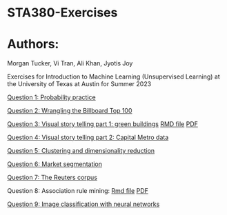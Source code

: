 # STA380-Exercises

# Authors:
Morgan Tucker, Vi Tran, Ali Khan, Jyotis Joy

Exercises for Introduction to Machine Learning (Unsupervised Learning) at the University of Texas at Austin for Summer 2023

[Question 1: Probability practice]([(https://github.com/morgansaccount/STA380-Exercises/blob/main/Probability_Question_1%20(1).pdf)https://github.com/morgansaccount/STA380-Exercises/blob/main/Probability_Question_1%20(1).pdf])

[Question 2: Wrangling the Billboard Top 100]([url](https://github.com/morgansaccount/STA380-Exercises/blob/main/Wrangling%20The%20Billboard%20Top%20100.ipynb)https://github.com/morgansaccount/STA380-Exercises/blob/main/Wrangling%20The%20Billboard%20Top%20100.ipynb)

[Question 3: Visual story telling part 1: green buildings](url)
[RMD file]([url](https://github.com/morgansaccount/STA380-Exercises/blob/main/Visual%20story%20telling%20part%201%20GreenBuildings.Rmd))
[PDF]([url](https://github.com/morgansaccount/STA380-Exercises/blob/main/Visual%20story%20telling%20part%201%20GreenBuildings.pdf))

[Question 4: Visual story telling part 2: Capital Metro data]([url](https://github.com/morgansaccount/STA380-Exercises/blob/main/Visual%20story%20telling%20part%202.ipynb)https://github.com/morgansaccount/STA380-Exercises/blob/main/Visual%20story%20telling%20part%202.ipynb)

[Question 5: Clustering and dimensionality reduction](url)

[Question 6: Market segmentation]([url](https://github.com/morgansaccount/STA380-Exercises/blob/main/Market%20Segmentation.ipynb))

[Question 7: The Reuters corpus](url)

Question 8: Association rule mining:
[Rmd file]([url](https://github.com/morgansaccount/STA380-Exercises/blob/main/Association%20Rule%20Mininng.Rmd)https://github.com/morgansaccount/STA380-Exercises/blob/main/Association%20Rule%20Mininng.Rmd)
[PDF]([url](https://github.com/morgansaccount/STA380-Exercises/blob/main/Association-Rule-Mininng.pdf)https://github.com/morgansaccount/STA380-Exercises/blob/main/Association-Rule-Mininng.pdf)

[Question 9: Image classification with neural networks]([url](https://github.com/morgansaccount/STA380-Exercises/blob/main/Image%20Classification%20with%20Neural%20Networks%20(1).ipynb)https://github.com/morgansaccount/STA380-Exercises/blob/main/Image%20Classification%20with%20Neural%20Networks%20(1).ipynb)
